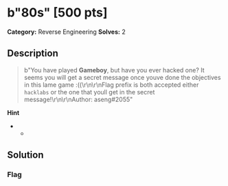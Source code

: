 # b"80s" [500 pts]

**Category:** Reverse Engineering
**Solves:** 2

## Description
>b"You have played **Gameboy**, but have you ever hacked one? It seems you will get a secret message once youve done the objectives in this lame game :((\r\n\r\nFlag prefix is both accepted either `hacklabs` or the one that youll get in the secret message!\r\n\r\nAuthor: aseng#2055"

**Hint**
* -

## Solution

### Flag

